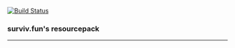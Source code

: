 [![Build Status](https://ci.surviv.fun/buildStatus/icon?job=SurvivalResources)](https://ci.surviv.fun/job/SurvivalResources/)

### surviv.fun's resourcepack

---
